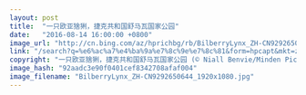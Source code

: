 ```yaml
---
layout: post
title:  "一只欧亚猞猁，捷克共和国舒马瓦国家公园"
date:   "2016-08-14 16:00:00 +0800"
image_url: "http://cn.bing.com/az/hprichbg/rb/BilberryLynx_ZH-CN9292650644_1920x1080.jpg"
link: "/search?q=%e6%ac%a7%e4%ba%9a%e7%8c%9e%e7%8c%81&form=hpcapt&mkt=zh-cn"
copyright: "一只欧亚猞猁，捷克共和国舒马瓦国家公园 (© Niall Benvie/Minden Pictures)"
image_hash: "92aadc3e90f0401cef8342708afaf004"
image_filename: "BilberryLynx_ZH-CN9292650644_1920x1080.jpg"
---
```

